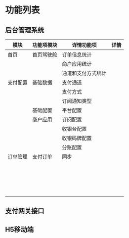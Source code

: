 # 功能列表

## 后台管理系统

| 模块   | 功能项模块 | 详情功能项     | 详情 |
|------|-------|-----------|----|
| 首页   | 首页驾驶舱 | 订单信息统计    |    |
|      |       | 商户应用统计    |    |
|      |       | 通道和支付方式统计 |    |
| 支付配置 | 基础数据  | 支付通道      |    |
|      |       | 支付方式      |    |
|      |       | 订阅通知类型    |    |
|      | 基础配置  | 平台配置      |    |
|      | 商户应用  | 订阅配置      |    |
|      |       | 收银台配置     |    |
|      |       | 收银码牌配置    |    |
|      |       | 分账配置      |    |
| 订单管理 | 支付订单  | 同步        |    |
|      |       |           |    |
|      |       |           |    |
|      |       |           |    |
|      |       |           |    |
|      |       |           |    |
|      |       |           |    |
|      |       |           |    |
|      |       |           |    |
|      |       |           |    |
|      |       |           |    |
|      |       |           |    |
|      |       |           |    |
|      |       |           |    |
|      |       |           |    |
|      |       |           |    |
|      |       |           |    |
|      |       |           |    |
|      |       |           |    |
|      |       |           |    |

## 支付网关接口


## H5移动端
